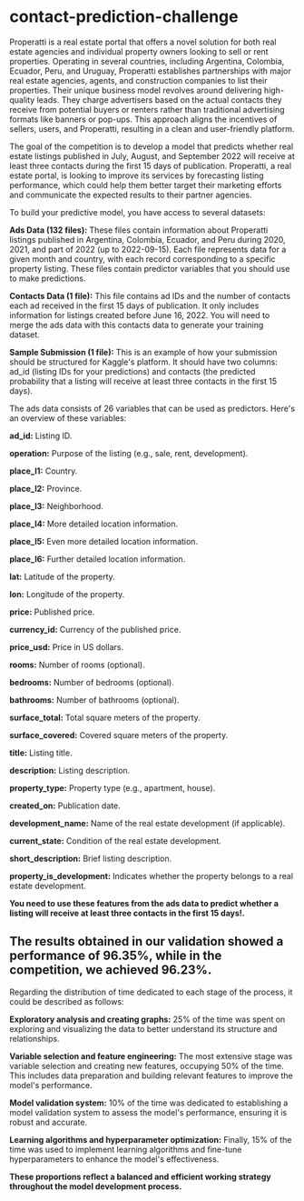 # contact-prediction-challenge

Properatti is a real estate portal that offers a novel solution for both real estate agencies and individual property owners looking to sell or rent properties. Operating in several countries, including Argentina, Colombia, Ecuador, Peru, and Uruguay, Properatti establishes partnerships with major real estate agencies, agents, and construction companies to list their properties. Their unique business model revolves around delivering high-quality leads. They charge advertisers based on the actual contacts they receive from potential buyers or renters rather than traditional advertising formats like banners or pop-ups. This approach aligns the incentives of sellers, users, and Properatti, resulting in a clean and user-friendly platform.

The goal of the competition is to develop a model that predicts whether real estate listings published in July, August, and September 2022 will receive at least three contacts during the first 15 days of publication. Properatti, a real estate portal, is looking to improve its services by forecasting listing performance, which could help them better target their marketing efforts and communicate the expected results to their partner agencies.

To build your predictive model, you have access to several datasets:

**Ads Data (132 files):** These files contain information about Properatti listings published in Argentina, Colombia, Ecuador, and Peru during 2020, 2021, and part of 2022 (up to 2022-09-15). Each file represents data for a given month and country, with each record corresponding to a specific property listing. These files contain predictor variables that you should use to make predictions.

**Contacts Data (1 file):** This file contains ad IDs and the number of contacts each ad received in the first 15 days of publication. It only includes information for listings created before June 16, 2022. You will need to merge the ads data with this contacts data to generate your training dataset.

**Sample Submission (1 file):** This is an example of how your submission should be structured for Kaggle's platform. It should have two columns: ad_id (listing IDs for your predictions) and contacts (the predicted probability that a listing will receive at least three contacts in the first 15 days).

The ads data consists of 26 variables that can be used as predictors. Here's an overview of these variables:

**ad_id:** Listing ID.

**operation:** Purpose of the listing (e.g., sale, rent, development).

**place_l1:** Country.

**place_l2:** Province.

**place_l3:** Neighborhood.

**place_l4:** More detailed location information.

**place_l5:** Even more detailed location information.

**place_l6:** Further detailed location information.

**lat:** Latitude of the property.

**lon:** Longitude of the property.

**price:** Published price.

**currency_id:** Currency of the published price.

**price_usd:** Price in US dollars.

**rooms:** Number of rooms (optional).

**bedrooms:** Number of bedrooms (optional).

**bathrooms:** Number of bathrooms (optional).

**surface_total:** Total square meters of the property.

**surface_covered:** Covered square meters of the property.

**title:** Listing title.

**description:** Listing description.

**property_type:** Property type (e.g., apartment, house).

**created_on:** Publication date.

**development_name:** Name of the real estate development (if applicable).

**current_state:** Condition of the real estate development.

**short_description:** Brief listing description.

**property_is_development:** Indicates whether the property belongs to a real estate development.


**You need to use these features from the ads data to predict whether a listing will receive at least three contacts in the first 15 days!.**


## The results obtained in our validation showed a performance of 96.35%, while in the competition, we achieved 96.23%.

Regarding the distribution of time dedicated to each stage of the process, it could be described as follows:

**Exploratory analysis and creating graphs:** 25% of the time was spent on exploring and visualizing the data to better understand its structure and relationships.

**Variable selection and feature engineering:** The most extensive stage was variable selection and creating new features, occupying 50% of the time. This includes data preparation and building relevant features to improve the model's performance.

**Model validation system:** 10% of the time was dedicated to establishing a model validation system to assess the model's performance, ensuring it is robust and accurate.

**Learning algorithms and hyperparameter optimization:** Finally, 15% of the time was used to implement learning algorithms and fine-tune hyperparameters to enhance the model's effectiveness.

**These proportions reflect a balanced and efficient working strategy throughout the model development process.**
